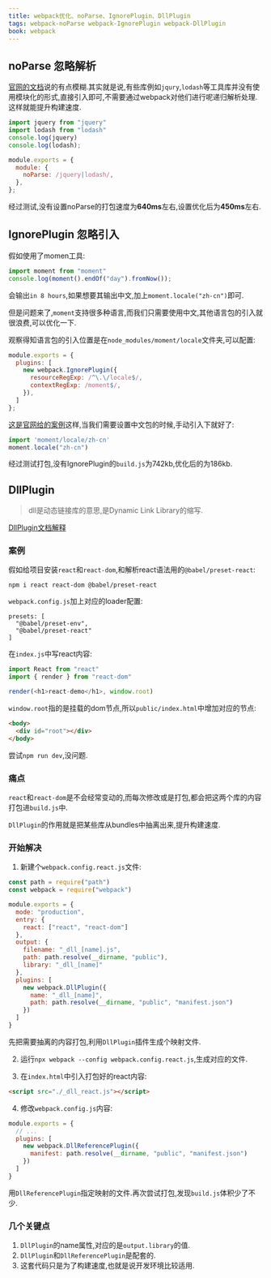 ```yaml
---
title: webpack优化、noParse、IgnorePlugin、DllPlugin
tags: webpack-noParse webpack-IgnorePlugin webpack-DllPlugin
book: webpack
---
```

## noParse 忽略解析

[官网的文档](https://webpack.docschina.org/configuration/module/#modulenoparse)说的有点模糊.其实就是说,有些库例如`jqury`,`lodash`等工具库并没有使用模块化的形式,直接引入即可,不需要通过webpack对他们进行呢递归解析处理.这样就能提升构建速度.

```js
import jquery from "jquery"
import lodash from "lodash"
console.log(jquery)
console.log(lodash);
```

```js
module.exports = {
  module: {
    noParse: /jquery|lodash/,
  },
};
```

经过测试,没有设置noParse的打包速度为**640ms**左右,设置优化后为**450ms**左右.

## IgnorePlugin 忽略引入

假如使用了momen工具:

```js
import moment from "moment"
console.log(moment().endOf("day").fromNow());
```
会输出`in 8 hours`,如果想要其输出中文,加上`moment.locale("zh-cn")`即可.

但是问题来了,`moment`支持很多种语言,而我们只需要使用中文,其他语言包的引入就很浪费,可以优化一下.

观察得知语言包的引入位置是在`node_modules/moment/locale`文件夹,可以配置:

```js
module.exports = {
  plugins: [
    new webpack.IgnorePlugin({
      resourceRegExp: /^\.\/locale$/,
      contextRegExp: /moment$/,
    }),
  ]
};
```

[这是官网给的案例](https://webpack.docschina.org/plugins/ignore-plugin/#root)这样,当我们需要设置中文包的时候,手动引入下就好了:

```js
import 'moment/locale/zh-cn'
moment.locale("zh-cn")
```

经过测试打包,没有IgnorePlugin的`build.js`为742kb,优化后的为186kb.

## DllPlugin

>dll是动态链接库的意思,是Dynamic Link Library的缩写.

[DllPlugin文档解释](https://webpack.docschina.org/plugins/dll-plugin/)

### 案例

假如给项目安装`react`和`react-dom`,和解析react语法用的`@babel/preset-react`:

```shell
npm i react react-dom @babel/preset-react
```

`webpack.config.js`加上对应的loader配置:

```
presets: [
  "@babel/preset-env",
  "@babel/preset-react"
]
```

在`index.js`中写react内容:

```js
import React from "react"
import { render } from "react-dom"

render(<h1>react-demo</h1>, window.root)
```

`window.root`指的是挂载的dom节点,所以`public/index.html`中增加对应的节点:

```html
<body>
  <div id="root"></div>
</body>
```

尝试`npm run dev`,没问题.

### 痛点

`react`和`react-dom`是不会经常变动的,而每次修改或是打包,都会把这两个库的内容打包进`build.js`中.

`DllPlugin`的作用就是把某些库从bundles中抽离出来,提升构建速度.

### 开始解决

1. 新建个`webpack.config.react.js`文件:

```js
const path = require("path")
const webpack = require("webpack")

module.exports = {
  mode: "production",
  entry: {
    react: ["react", "react-dom"]
  },
  output: {
    filename: "_dll_[name].js",
    path: path.resolve(__dirname, "public"),
    library: "_dll_[name]"
  },
  plugins: [
    new webpack.DllPlugin({
      name: "_dll_[name]",
      path: path.resolve(__dirname, "public", "manifest.json")
    })
  ]
} 
```

先把需要抽离的内容打包,利用`DllPlugin`插件生成个映射文件.

2. 运行`npx webpack --config webpack.config.react.js`,生成对应的文件.

3. 在`index.html`中引入打包好的react内容:

```html
<script src="./_dll_react.js"></script>
```

4. 修改`webpack.config.js`内容:

```js
module.exports = {
  // ...
  plugins: [
    new webpack.DllReferencePlugin({
      manifest: path.resolve(__dirname, "public", "manifest.json")
    })
  ]
}
```

用`DllReferencePlugin`指定映射的文件.再次尝试打包,发现`build.js`体积少了不少.

### 几个关键点

1. `DllPlugin`的name属性,对应的是`output.library`的值.
2. `DllPlugin`和`DllReferencePlugin`是配套的.
3. 这套代码只是为了构建速度,也就是说开发环境比较适用.
